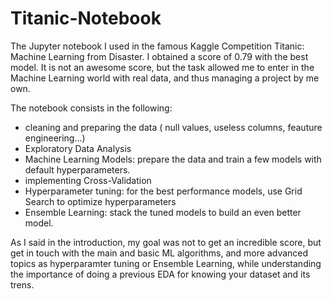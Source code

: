 # Titanic-Notebook
The Jupyter notebook I used in the famous Kaggle Competition Titanic: Machine Learning from Disaster. I obtained a score of 0.79 with the best model. It is not an awesome score, but the task allowed me to enter in the Machine Learning world with real data, and thus managing a project by me own.

The notebook consists in the following:
  - cleaning and preparing the data ( null values, useless columns, feauture engineering...)
  - Exploratory Data Analysis
  - Machine Learning Models: prepare the data and train a few models with default hyperparameters.
  - implementing Cross-Validation
  - Hyperparameter tuning: for the best performance models, use Grid Search to optimize hyperparameters
  - Ensemble Learning: stack the tuned models to build an even better model.
  
As I said in the introduction, my goal was not to get an incredible score, but get in touch with the main and basic ML algorithms, and more advanced topics as hyperparamter tuning or Ensemble Learning, while understanding the importance of doing a previous EDA for knowing your dataset and its trens.
